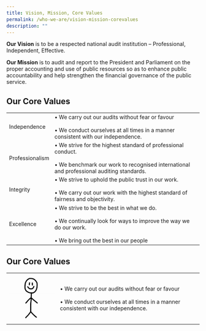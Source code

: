 ```yaml
---
title: Vision, Mission, Core Values
permalink: /who-we-are/vision-mission-corevalues
description: ""
---
```

**Our Vision** is to be a respected national audit institution – Professional, Independent, Effective.

**Our Mission** is to audit and report to the President and Parliament on the proper accounting and use of public resources so as to enhance public accountability and help strengthen the financial governance of the public service.
<BR> 


## Our Core Values
| |  | 
| -------- | -------- | 
| Independence   |  •  We carry out our audits   without fear or favour <br> <br> •  We conduct ourselves at all times in a manner consistent with our independence.  | 
| Professionalism   |  •  We strive for the highest standard of professional conduct. <br> <br> •  We benchmark our work to recognised international and professional auditing standards.    | 
| Integrity   |  •  We strive to uphold the public trust in our work.  <br> <br> •  We carry out our work with the highest standard of fairness and objectivity.   |  
| Excellence   |  •  We strive to be the best in what we do.  <br> <br> •  We continually look for ways to improve the way we do our work. <BR> <BR>  • We bring out the best in our people |


## Our Core Values
| |  | 
| -------- | -------- | 
| ![](/images/OIP.jpeg)   |  •  We carry out our audits   without fear or favour <br> <br> •  We conduct ourselves at all times in a manner consistent with our independence.  | 